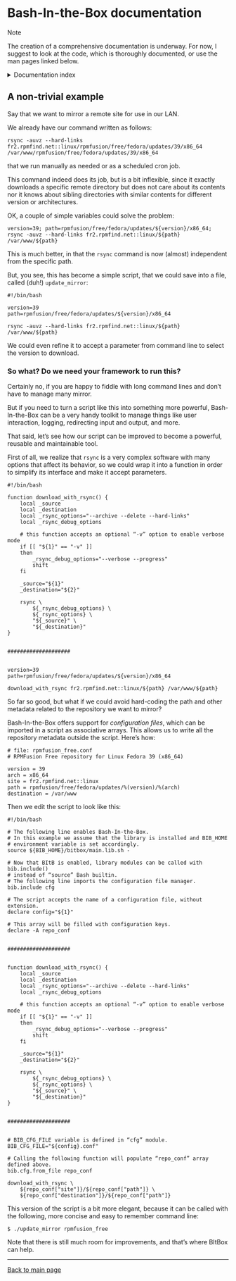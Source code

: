 # Bash-In-the-Box documentation


> [!NOTE]
> The creation of a comprehensive documentation is underway. For now, I suggest to look at the code, which is thoroughly documented, or use the man pages linked below.

<details>
<summary>Documentation index</summary>

## Documentation

* [A non-trivial example](example-1.md)
* [Bash-In-the-Box man page](Bash-In-the-Box.7.md)
</details>


## A non-trivial example

Say that we want to mirror a remote site for use in our LAN.

We already have our command written as follows:
```
rsync -auvz --hard-links fr2.rpmfind.net::linux/rpmfusion/free/fedora/updates/39/x86_64 /var/www/rpmfusion/free/fedora/updates/39/x86_64
```
that we run manually as needed or as a scheduled cron job.

This command indeed does its job, but is a bit inflexible, since it exactly downloads a specific remote directory but does not care about its contents nor it knows about sibling directories with similar contents for different version or architectures.

OK, a couple of simple variables could solve the problem:
```
version=39; path=rpmfusion/free/fedora/updates/${version}/x86_64; rsync -auvz --hard-links fr2.rpmfind.net::linux/${path} /var/www/${path}
```

This is much better, in that the `rsync` command is now (almost) independent from the specific path.

But, you see, this has become a simple script, that we could save into a file, called (duh!) `update_mirror`:
```
#!/bin/bash

version=39
path=rpmfusion/free/fedora/updates/${version}/x86_64

rsync -auvz --hard-links fr2.rpmfind.net::linux/${path} /var/www/${path}
```

We could even refine it to accept a parameter from command line to select the version to download.


### So what? Do we need your framework to run this?

Certainly no, if you are happy to fiddle with long command lines and don’t have to manage many mirror.

But if you need to turn a script like this into something more powerful, Bash-In-the-Box can be a very handy toolkit to manage things like user interaction, logging, redirecting input and output, and more.

That said, let’s see how our script can be improved to become a powerful, reusable and maintainable tool.

First of all, we realize that `rsync` is a very complex software with many options that affect its behavior, so we could wrap it into a function in order to simplify its interface and make it accept parameters.
```
#!/bin/bash

function download_with_rsync() {
    local _source
    local _destination
    local _rsync_options="--archive --delete --hard-links"
    local _rsync_debug_options

    # this function accepts an optional “-v” option to enable verbose mode
    if [[ "${1}" == "-v" ]]
    then
        _rsync_debug_options="--verbose --progress"
        shift
    fi

    _source="${1}"
    _destination="${2}"

    rsync \
        ${_rsync_debug_options} \
        ${_rsync_options} \
        "${_source}" \
        "${_destination}"
}


####################


version=39
path=rpmfusion/free/fedora/updates/${version}/x86_64

download_with_rsync fr2.rpmfind.net::linux/${path} /var/www/${path}
```

So far so good, but what if we could avoid hard-coding the path and other metadata related to the repository we want to mirror?

Bash-In-the-Box offers support for *configuration files*, which can be imported in a script as associative arrays. This allows us to write all the repository metadata outside the script. Here’s how:
```
# file: rpmfusion_free.conf
# RPMFusion Free repository for Linux Fedora 39 (x86_64)

version = 39
arch = x86_64
site = fr2.rpmfind.net::linux
path = rpmfusion/free/fedora/updates/%(version)/%(arch)
destination = /var/www
```

Then we edit the script to look like this:
```
#!/bin/bash

# The following line enables Bash-In-the-Box.
# In this example we assume that the library is installed and BIB_HOME
# environment variable is set accordingly.
source ${BIB_HOME}/bitbox/main.lib.sh -

# Now that BItB is enabled, library modules can be called with bib.include()
# instead of “source” Bash builtin.
# The following line imports the configuration file manager.
bib.include cfg

# The script accepts the name of a configuration file, without extension.
declare config="${1}"

# This array will be filled with configuration keys.
declare -A repo_conf


####################


function download_with_rsync() {
    local _source
    local _destination
    local _rsync_options="--archive --delete --hard-links"
    local _rsync_debug_options

    # this function accepts an optional “-v” option to enable verbose mode
    if [[ "${1}" == "-v" ]]
    then
        _rsync_debug_options="--verbose --progress"
        shift
    fi

    _source="${1}"
    _destination="${2}"

    rsync \
        ${_rsync_debug_options} \
        ${_rsync_options} \
        "${_source}" \
        "${_destination}"
}


####################


# BIB_CFG_FILE variable is defined in “cfg” module.
BIB_CFG_FILE="${config}.conf"

# Calling the following function will populate “repo_conf” array defined above.
bib.cfg.from_file repo_conf

download_with_rsync \
    ${repo_conf["site"]}/${repo_conf["path"]} \
    ${repo_conf["destination"]}/${repo_conf["path"]}
```

This version of the script is a bit more elegant, because it can be called with the following, more concise and easy to remember command line:
```
$ ./update_mirror rpmfusion_free
```

Note that there is still much room for improvements, and that’s where BItBox can help.


<hr>

[Back to main page](index.md)
